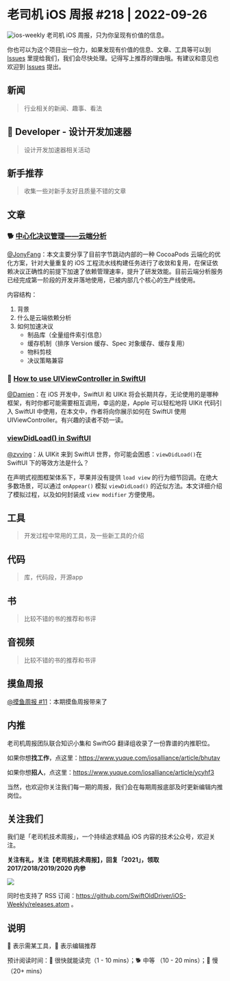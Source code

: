 # 老司机 iOS 周报 #218 | 2022-09-26

![ios-weekly](https://github.com/SwiftOldDriver/iOS-Weekly/blob/master/assets/ios-weekly.png?raw=true)
老司机 iOS 周报，只为你呈现有价值的信息。

你也可以为这个项目出一份力，如果发现有价值的信息、文章、工具等可以到 [Issues](https://github.com/SwiftOldDriver/iOS-Weekly/issues) 里提给我们，我们会尽快处理。记得写上推荐的理由哦。有建议和意见也欢迎到 [Issues](https://github.com/SwiftOldDriver/iOS-Weekly/issues) 提出。

## 新闻

> 行业相关的新闻、趣事、看法

##  Developer - 设计开发加速器

> 设计开发加速器相关活动

## 新手推荐

> 收集一些对新手友好且质量不错的文章

## 文章

### 🐕 [中心化决议管理——云端分析](https://mp.weixin.qq.com/s/BcX73VpSBxAgjOwoKaEoEw)

[@JonyFang](https://github.com/JonyFang)：本文主要分享了目前字节跳动内部的一种 CocoaPods 云端化的优化方案，针对大量重复的 iOS 工程流水线构建任务进行了收敛和复用，在保证依赖决议正确性的前提下加速了依赖管理速率，提升了研发效能。目前云端分析服务已经完成第一阶段的开发并落地使用，已被内部几个核心的生产线使用。

内容结构：
1. 背景
2. 什么是云端依赖分析
3. 如何加速决议
	- 制品库（全量组件索引信息）
	- 缓存机制（排序 Version 缓存、Spec 对象缓存、缓存复用）
	- 物料剪枝
	- 决议策略兼容


### 🐎 [How to use UIViewController in SwiftUI](https://sarunw.com/posts/uiviewcontroller-in-swiftui/)

[@Damien](https://github.com/ZengyiMa)：在 iOS 开发中，SwiftUI 和 UIKit 将会长期共存，无论使用的是哪种框架，有时你都可能需要相互调用，幸运的是，Apple 可以轻松地将 UIKit 代码引入 SwiftUI 中使用，在本文中，作者将向你展示如何在 SwiftUI 使用 UIViewController。有兴趣的读者不妨一读。

### [viewDidLoad() in SwiftUI](https://sarunw.com/posts/swiftui-viewdidload/)

[@zvving](https://github.com/zvving)：从 UIKit 来到 SwiftUI 世界，你可能会困惑：`viewDidLoad()`在 SwiftUI 下的等效方法是什么？

在声明式视图框架体系下，苹果并没有提供 `load view` 的行为细节回调。在绝大多数场景，可以通过 `onAppear()` 模拟 `viewDidLoad()` 的近似方法。本文详细介绍了模拟过程，以及如何封装成 `view modifier` 方便使用。

## 工具

> 开发过程中常用的工具，及一些新工具的介绍

## 代码

> 库，代码段，开源app

## 书

> 比较不错的书的推荐和书评

## 音视频

> 比较不错的书的推荐和书评

## 摸鱼周报

[@摸鱼周报 #11](https://mp.weixin.qq.com/s/hE9wYlLX8F1sKjIF5eIPVQ)：本期摸鱼周报带来了

## 内推

老司机周报团队联合知识小集和 SwiftGG 翻译组收录了一份靠谱的内推职位。

如果你想**找工作**，点这里：https://www.yuque.com/iosalliance/article/bhutav

如果你想**招人**，点这里：https://www.yuque.com/iosalliance/article/ycyhf3

当然，也欢迎你关注我们每一期的周报，我们会在每期周报底部及时更新编辑内推岗位。

## 关注我们

我们是「老司机技术周报」，一个持续追求精品 iOS 内容的技术公众号，欢迎关注。

**关注有礼，关注【老司机技术周报】，回复「2021」，领取 2017/2018/2019/2020 内参**

![](https://github.com/SwiftOldDriver/iOS-Weekly/blob/master/assets/qrcode_for_wechat.jpg?raw=true)

同时也支持了 RSS 订阅：https://github.com/SwiftOldDriver/iOS-Weekly/releases.atom 。

## 说明

🚧 表示需某工具，🌟 表示编辑推荐

预计阅读时间：🐎 很快就能读完（1 - 10 mins）；🐕 中等 （10 - 20 mins）；🐢 慢（20+ mins）
